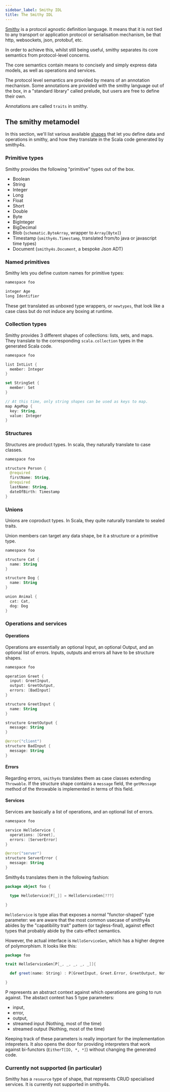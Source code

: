 ```yaml
---
sidebar_label: Smithy IDL
title: The Smithy IDL
---
```


[Smithy](https://awslabs.github.io/smithy/) is a protocol agnostic definition language. It means that it is not tied to any transport or application protocol or serialisation mechanism, be that http, websockets, json, protobuf, etc.

In order to achieve this, whilst still being useful, smithy separates its core semantics from protocol-level concerns.

The core semantics contain means to concisely and simply express data models, as well as operations and services.

The protocol level semantics are provided by means of an annotation mechanism. Some annotations are provided with the smithy language out of the box, in a "standard library" called prelude, but users are free to define their own.

Annotations are called `traits` in smithy.

## The smithy metamodel

In this section, we'll list various available [shapes](https://awslabs.github.io/smithy/quickstart.html#shapes-and-traits) that let you define data and operations in smithy, and how they translate in the Scala code generated by smithy4s.

### Primitive types

Smithy provides the following "primitive" types out of the box.

* Boolean
* String
* Integer
* Long
* Float
* Short
* Double
* Byte
* BigInteger
* BigDecimal
* Blob (`schematic.ByteArray`, wrapper to `Array[Byte]`)
* Timestamp (`smithy4s.Timestamp`, translated from/to java or javascript time types)
* Document (`smithy4s.Document`, a bespoke Json ADT)

### Named primitives

Smithy lets you define custom names for primitive types:

```kotlin
namespace foo

integer Age
long Identifier
```

These get translated as unboxed type wrappers, or `newtypes`, that look like a case class but do not induce any boxing at runtime.

### Collection types

Smithy provides 3 different shapes of collections: lists, sets, and maps. They translate to the corresponding `scala.collection` types in the generated Scala code.

```kotlin
namespace foo

list IntList {
  member: Integer
}

set StringSet {
  member: Set
}

// At this time, only string shapes can be used as keys to map.
map AgeMap {
  key: String,
  value: Integer
}
```

### Structures

Structures are product types. In scala, they naturally translate to case classes.

```kotlin
namespace foo

structure Person {
  @required
  firstName: String,
  @required
  lastName: String,
  dateOfBirth: Timestamp
}
```

### Unions

Unions are coproduct types. In Scala, they quite naturally translate to sealed traits.

Union members can target any data shape, be it a structure or a primitive type.

```kotlin
namespace foo

structure Cat {
  name: String
}

structure Dog {
  name: String
}

union Animal {
  cat: Cat,
  dog: Dog
}
```

### Operations and services

#### Operations

Operations are essentially an optional Input, an optional Output, and an optional list of errors. Inputs, outputs and errors all have to be structure shapes.

```kotlin
namespace foo

operation Greet {
  input: GreetInput,
  output: GreetOutput,
  errors: [BadInput]
}

structure GreetInput {
  name: String
}

structure GreetOutput {
  message: String
}

@error("client")
structure BadInput {
  message: String
}
```

#### Errors

Regarding errors, `smithy4s` translates them as case classes extending `Throwable`. If the structure shape contains a `message` field, the `getMessage` method of the throwable is implemented in terms of this field.


#### Services

Services are basically a list of operations, and an optional list of errors.

```kotlin
namespace foo

service HelloService {
  operations: [Greet],
  errors: [ServerError]
}

@error("server")
structure ServerError {
  message: String
}
```

Smithy4s translates them in the following fashion:

```scala
package object foo {

  type HelloService[F[_]] = HelloServiceGen[???]

}
```

`HelloService` is type alias that exposes a normal "functor-shaped" type parameter: we are aware that the most common usecase of smithy4s abides by the "capatibility trait" pattern (or tagless-final), against effect types that probably abide by the cats-effect semantics.

However, the actual interface is `HelloServiceGen`, which has a higher degree of polymorphism. It looks like this:

```scala
package foo

trait HelloServiceGen[P[_, _, _, _, _]]{

  def greet(name: String) : P[GreetInput, Greet.Error, GreetOutput, Nothing, Nothing]

}
```

P represents an abstract context against which operations are going
to run against. The abstact context has 5 type parameters:
* input,
* error,
* output,
* streamed input (Nothing, most of the time)
* streamed output (Nothing, most of the time)

Keeping track of these parameters is really important for the implementation  intepreters. It also opens the door for providing interpreters that work against bi-functors (`EitherT[IO, *, *]`) without changing the generated code.


### Currently **not** supported (in particular)

Smithy has a `resource` type of shape, that represents CRUD specialised services. It is currently not supported in smithy4s.
